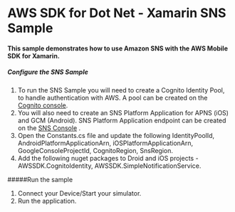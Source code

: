 # AWS SDK for Dot Net - Xamarin SNS Sample

#### This sample demonstrates how to use Amazon SNS with the AWS Mobile SDK for Xamarin. 

##### Configure the SNS Sample

1. To run the SNS Sample you will need to create a Cognito Identity Pool, to handle authentication with AWS.  A pool can be created on the [Cognito console]( https://console.aws.amazon.com/cognito/home).
2. You will also need to create an SNS Platform Application for APNS (iOS) and GCM (Android). SNS Platform Application endpoint can be created on the [SNS Console]( https://console.aws.amazon.com/sns/v2/home) .
3. Open the Constants.cs file and update the following IdentityPoolId, AndroidPlatformApplicationArn, iOSPlatformApplicationArn, GoogleConsoleProjectId, CognitoRegion, SnsRegion.
4. Add the following nuget packages to Droid and iOS projects - AWSSDK.CognitoIdentity, AWSSDK.SimpleNotificationService.

#####Run the sample
1. Connect your Device/Start your simulator. 
2. Run the application.